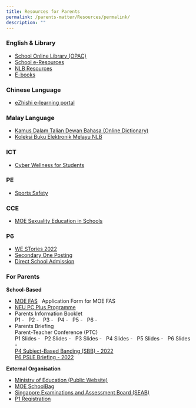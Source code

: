 ```yaml
---
title: Resources for Parents
permalink: /parents-matter/Resources/permalink/
description: ""
---
```

  ### **English & Library**

*   [School Online Library (OPAC)](https://schoolibrary.moe.edu.sg/unitypri/cgi-bin/spydus.exe/MSGTRN/WPAC/HOME)
*   [School e-Resources](https://schoolibrary.moe.edu.sg/eresourcespri/cgi-bin/spydus.exe/MSGTRN/WPAC/HOME)
*   [NLB Resources](https://childrenandteens.nlb.gov.sg/)
*   [E-books](http://www.getepic.com/?utm_campaign=optimize&gclid=EAIaIQobChMI_MCdlaWI9AIV3ZNmAh2YNwT9EAAYASAAEgKrvPD_BwE)  

### **Chinese Language**

*   [eZhishi e-learning portal](https://www.ezhishi.net/Contents/)

### **Malay Language**

*   [Kamus Dalam Talian Dewan Bahasa (Online Dictionary)](https://prpm.dbp.gov.my/cari1?keyword=kamus%20online)
*   [Koleksi Buku Elektronik Melayu NLB](https://eresources.nlb.gov.sg/main/Browse?browseBy=children&filter=11&startsWith=K)  

### **ICT**

*   [Cyber Wellness for Students](https://www.moe.gov.sg/education-in-sg/our-programmes/cyber-wellness)

### **PE**

*   [Sports Safety](https://www.sportsingapore.gov.sg/sports-education/sports-safety)

### **CCE**

* [MOE Sexuality Education in Schools](https://staging.d16o86lgtpu37o.amplifyapp.com/Sexuality-Education/permalink/)

### **P6**

*   [WE STories 2022](https://online.fliphtml5.com/obrr/qkde/#p=1)
*   [Secondary One Posting](https://www.moe.gov.sg/secondary/s1-posting)
*   [Direct School Admission](https://www.moe.gov.sg/secondary/dsa)

### **For Parents**

**School-Based** 

*   [MOE FAS](https://go.gov.sg/moe-efas)   Application Form for MOE FAS
*   [NEU PC Plus Programme](https://www.imda.gov.sg/neupc)
*   Parents Information Booklet
<br>P1 - [](/files/Parents%20Matter/Info(T&L)/2023/Primary%201%20Parents%20Information%20Booklet%202023.pdf)
&nbsp; P2 - [](/files/Parents%20Matter/Info(T&L)/2023/Primary%202%20Parents%20Information%20Booklet%202023.pdf)
&nbsp; P3 - [](/files/Parents%20Matter/Info(T&L)/2023/Primary%203%20Parents%20Information%20Booklet%202023.pdf)
&nbsp; P4 - [](/files/Parents%20Matter/Info(T&L)/2023/Primary%204%20Parents%20Information%20Booklet%202023.pdf)
&nbsp; P5 - [](/files/Parents%20Matter/Info(T&L)/2023/Primary%205%20Parents%20Information%20Booklet%202023.pdf)
&nbsp; P6 -[](/files/Parents%20Matter/Info(T&L)/2023/Primary%206%20Parents%20Information%20Booklet%202023.pdf)
*   Parents Briefing
<br>Parent-Teacher Conference (PTC)
<br>P1 Slides - [](/files/Parents%20Matter/Briefings%20&%20Workshop/2023/2023%20PTC1_Primary%201.pdf)
&nbsp; P2 Slides - [](/files/Parents%20Matter/Briefings%20&%20Workshop/2023/2023%20PTC2_Primary%202.pdf)
&nbsp; P3 Slides - [](/files/Parents%20Matter/Briefings%20&%20Workshop/2023/2023%20PTC1_Primary%203.pdf)
&nbsp; P4 Slides - [](/files/Parents%20Matter/Briefings%20&%20Workshop/2023/2023%20PTC1_Primary%204.pdf)
&nbsp; P5 Slides - [](/files/Parents%20Matter/Briefings%20&%20Workshop/2023/2023%20PTC1_primary%205.pdf)
&nbsp; P6 Slides - [](/files/Parents%20Matter/Briefings%20&%20Workshop/2023/2023%20PTC1_Primary%206.pdf)
<br>[P4 Subject-Based Banding (SBB) - 2022](https://youtu.be/FTQwfiC-7fI)
<br>[P6 PSLE Briefing - 2022](https://youtu.be/NvPePDUElqk)


**External Organisation**

*   [Ministry of Education (Public Website)](https://www.moe.gov.sg/)
*   [MOE SchoolBag](https://www.schoolbag.edu.sg/)
*   [Singapore Examinations and Assessment Board (SEAB)](https://www.seab.gov.sg/)
*   [P1 Registration](https://www.moe.gov.sg/primary/p1-registration)